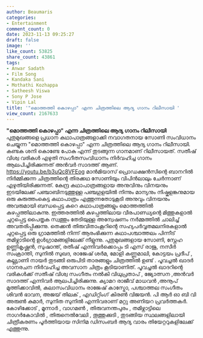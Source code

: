 ```yaml
---
author: Beaumaris
categories:
- Entertainment
comment_count: 0
date: 2023-11-13 09:25:27
draft: false
image: ''
like_count: 53825
share_count: 43861
tags:
- Anwar Sadath
- Film Song
- Kandaka Sani
- Mothathi Kozhappa
- Satheesh Viswa
- Sony P Jose
- Vipin Lal
title: '"മൊത്തത്തി കൊഴപ്പാ" എന്ന ചിത്രത്തിലെ ആദ്യ ഗാനം റിലീസായി '
view_count: 2167633
---
```


**"മൊത്തത്തി കൊഴപ്പാ" എന്ന ചിത്രത്തിലെ ആദ്യ ഗാനം റിലീസായി** പുതുമുഖങ്ങളെ പ്രധാന കഥാപാത്രങ്ങളാക്കി നവാഗതനായ സോണി സംവിധാനം ചെയ്യുന്ന "മൊത്തത്തി കൊഴപ്പാ" എന്ന ചിത്രത്തിലെ ആദ്യ ഗാനം റിലീസായി. കണ്ടക ശനി കൊണ്ടേ പോകു എന്ന് തുടങ്ങുന്ന ഗാനമാണ് റിലീസായത്. സതീഷ് വിശ്വ വരികൾ എഴുതി സംഗീതസംവിധാനം നിർവഹിച്ച ഗാനം ആലപിച്ചിരിക്കുന്നത് അൻവർ സാദത്ത് ആണ്. https://youtu.be/b3uQc8VFEog മാൻമിയാസ് പ്രൊഡക്ഷൻസിന്റെ ബാനറിൽ നിർമ്മിക്കുന്ന ചിത്രത്തിന്റെ തിരക്കഥ സോണിയും വിപിൻലാലും ചേർന്നാണ് എഴുതിയിരിക്കുന്നത്. കേന്ദ്ര കഥാപാത്രങ്ങളായ അനുവിനും വിനയനും ഇടയിലേക്ക് പഞ്ചാബിനടുത്തുള്ള പഞ്ചഗുളയിൽ നിന്നും മാന്യനും നിഷ്കളങ്കനുമായ ഒരു കുരുത്തംകെട്ട കഥാപാത്രം എത്തുന്നതോടുകൂടി അനുവും വിനയനും അവരുമായി ബന്ധപ്പെട്ട കുറെ കഥാപാത്രങ്ങളും മൊത്തത്തിൽ കുഴപ്പത്തിലാകുന്നു. ഇത്തരത്തിൽ കുഴപ്പത്തിലായ വീരപാണ്ഡ്യന്റെ മിത്തുകളാൽ ചുറ്റപ്പെട്ട പൈതൃക സ്വത്തും തേടിയുള്ള അന്വേഷണം നർമ്മത്തിൽ ചാലിച്ച് അവതരിപ്പിക്കുന്നു. തെക്കൻ തിരുവിതാംകൂറിന്റെ സഹ്യപർവ്വതമലനിരകളാൽ ചുറ്റപ്പെട്ട ഒരു ഗ്രാമത്തിൽ നിന്ന് ആരംഭിക്കുന്ന കഥാപശ്ചാത്തലം പിന്നീട് തമിഴ്നാടിന്റെ ഉൾഗ്രാമങ്ങളിലേക്ക് നീളുന്നു. പുതുമുഖങ്ങളായ സോണി, സ്നേഹ ഉണ്ണികൃഷ്ണൻ, സുഷാന്ത്, രതീഷ് എന്നിവർക്കൊപ്പം ടി എസ് രാജു, നസീർ സംക്രാന്തി, സുനിൽ സുഖദ, രാജേഷ് ശർമ, മോളി കണ്ണമാലി, കോട്ടയം പ്രദീപ് , കല്ല്യാണി നായർ തുടങ്ങി ഒരുപിടി താരങ്ങളും ചിത്രത്തിൽ ഉണ്ട് . പൂവച്ചൽ ഖാദർ ഗാനരചന നിർവഹിച്ച അവസാന ചിത്രം കൂടിയാണിത്. പൂവച്ചൽ ഖാദറിന്റെ വരികൾക്ക് സതീഷ് വിശ്വ സംഗീതം നൽകി വിധുപ്രതാപ് , ജ്യോത്സന ,അൻവർ സാദത്ത് എന്നിവർ ആലപിച്ചിരിക്കുന്നു. ക്യാമറ രാജീവ് മാധവൻ ,അനൂപ് മുത്തിക്കാവിൽ, കലാസംവിധാനം രാജേഷ് കാസ്ട്രോ, പശ്ചാത്തല സംഗീതം ശിവൻ ഭാവന, അജയ് തിലക് , എഡിറ്റിംഗ് കിരൺ വിജയൻ. പി ആർ ഓ ബി വി അരുൺ കുമാർ, സുനിത സുനിൽ എന്നിവരാണ് മറ്റു അണിയറ പ്രവർത്തകർ. കോഴിക്കോട് , മൂന്നാർ , വാഗമൺ , തിരുവനന്തപുരം , തമിഴ്നാട്ടിലെ നാഗർകോവിൽ , തിരുനെൽവേലി , തൂത്തുക്കുടി , തുടങ്ങിയ സ്ഥലങ്ങളിലായി ചിത്രീകരണം പൂർത്തിയായ സിനിമ ഡിസംബർ ആദ്യ വാരം തിയേറ്ററുകളിലേക്ക് എത്തുന്നു.